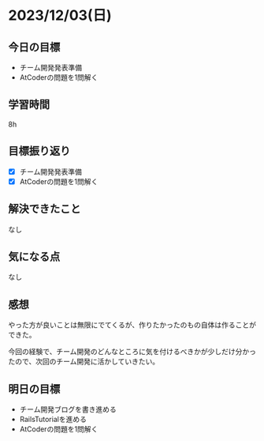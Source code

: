 # 2023/12/03(日)

## 今日の目標
* チーム開発発表準備
* AtCoderの問題を1問解く

## 学習時間
8h

## 目標振り返り
* [x] チーム開発発表準備
* [x] AtCoderの問題を1問解く

## 解決できたこと
なし

## 気になる点
なし

## 感想
やった方が良いことは無限にでてくるが、作りたかったのもの自体は作ることができた。

今回の経験で、チーム開発のどんなところに気を付けるべきかが少しだけ分かったので、次回のチーム開発に活かしていきたい。

## 明日の目標
* チーム開発ブログを書き進める
* RailsTutorialを進める
* AtCoderの問題を1問解く
